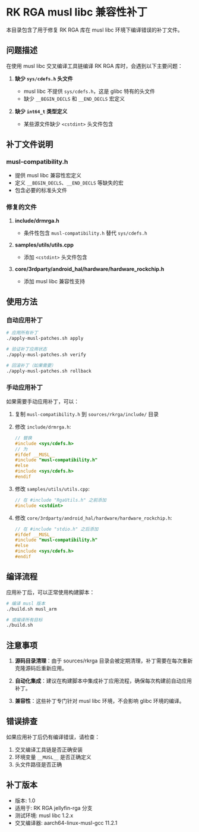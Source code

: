 # RK RGA musl libc 兼容性补丁

本目录包含了用于修复 RK RGA 库在 musl libc 环境下编译错误的补丁文件。

## 问题描述

在使用 musl libc 交叉编译工具链编译 RK RGA 库时，会遇到以下主要问题：

1. **缺少 `sys/cdefs.h` 头文件**
   - musl libc 不提供 `sys/cdefs.h`，这是 glibc 特有的头文件
   - 缺少 `__BEGIN_DECLS` 和 `__END_DECLS` 宏定义

2. **缺少 `int64_t` 类型定义**
   - 某些源文件缺少 `<cstdint>` 头文件包含

## 补丁文件说明

### musl-compatibility.h
- 提供 musl libc 兼容性宏定义
- 定义 `__BEGIN_DECLS`、`__END_DECLS` 等缺失的宏
- 包含必要的标准头文件

### 修复的文件
1. **include/drmrga.h**
   - 条件性包含 `musl-compatibility.h` 替代 `sys/cdefs.h`

2. **samples/utils/utils.cpp**
   - 添加 `<cstdint>` 头文件包含

3. **core/3rdparty/android_hal/hardware/hardware_rockchip.h**
   - 添加 musl libc 兼容性支持

## 使用方法

### 自动应用补丁
```bash
# 应用所有补丁
./apply-musl-patches.sh apply

# 验证补丁应用状态
./apply-musl-patches.sh verify

# 回滚补丁（如果需要）
./apply-musl-patches.sh rollback
```

### 手动应用补丁

如果需要手动应用补丁，可以：

1. 复制 `musl-compatibility.h` 到 `sources/rkrga/include/` 目录
2. 修改 `include/drmrga.h`:
   ```c
   // 替换
   #include <sys/cdefs.h>
   // 为
   #ifdef __MUSL__
   #include "musl-compatibility.h"
   #else
   #include <sys/cdefs.h>
   #endif
   ```

3. 修改 `samples/utils/utils.cpp`:
   ```cpp
   // 在 #include "RgaUtils.h" 之前添加
   #include <cstdint>
   ```

4. 修改 `core/3rdparty/android_hal/hardware/hardware_rockchip.h`:
   ```c
   // 在 #include "stdio.h" 之后添加
   #ifdef __MUSL__
   #include "musl-compatibility.h"
   #else
   #include <sys/cdefs.h>
   #endif
   ```

## 编译流程

应用补丁后，可以正常使用构建脚本：

```bash
# 编译 musl 版本
./build.sh musl_arm

# 或编译所有目标
./build.sh
```

## 注意事项

1. **源码目录清理**：由于 sources/rkrga 目录会被定期清理，补丁需要在每次重新克隆源码后重新应用。

2. **自动化集成**：建议在构建脚本中集成补丁应用流程，确保每次构建前自动应用补丁。

3. **兼容性**：这些补丁专门针对 musl libc 环境，不会影响 glibc 环境的编译。

## 错误排查

如果应用补丁后仍有编译错误，请检查：

1. 交叉编译工具链是否正确安装
2. 环境变量 `__MUSL__` 是否正确定义
3. 头文件路径是否正确

## 补丁版本

- 版本: 1.0
- 适用于: RK RGA jellyfin-rga 分支
- 测试环境: musl libc 1.2.x
- 交叉编译器: aarch64-linux-musl-gcc 11.2.1